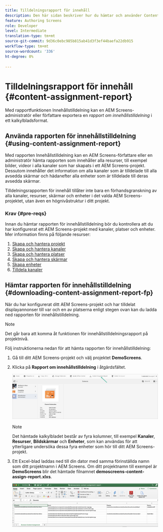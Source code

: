 ```yaml
---
title: Tilldelningsrapport för innehåll
description: Den här sidan beskriver hur du hämtar och använder Content Assignment Report.
feature: Authoring Screens
role: Developer
level: Intermediate
translation-type: tm+mt
source-git-commit: 9d36c0ebc985b815ab41d3f3ef44baefa22db915
workflow-type: tm+mt
source-wordcount: '336'
ht-degree: 0%

---
```



# Tilldelningsrapport för innehåll {#content-assignment-report}

Med rapportfunktionen Innehållstilldelning kan en AEM Screens-administratör eller författare exportera en *rapport om innehållstilldelning* i ett kalkylbladsformat.

## Använda rapporten för innehållstilldelning {#using-content-assignment-report}

Med rapporten Innehållstilldelning kan en AEM Screens-författare eller en administratör hämta rapporten som innehåller alla resurser, till exempel bilder, videor i alla kanaler som har skapats i ett AEM Screens-projekt. Dessutom innehåller det information om alla kanaler som är tilldelade till alla avsedda skärmar och hädanefter alla enheter som är tilldelade till deras avsedda skärmar.

Tilldelningsrapporten för innehåll tillåter inte bara en förhandsgranskning av alla kanaler, resurser, skärmar och enheter i det valda AEM Screens-projektet, utan även en högnivåstruktur i ditt projekt.


### Krav {#pre-reqs}

Innan du hämtar rapporten för innehållstilldelning bör du kontrollera att du har konfigurerat ett AEM Screens-projekt med kanaler, platser och enheter.
Mer information finns på följande resurser:

1. [Skapa och hantera projekt](/help/user-guide/creating-a-screens-project.md)
1. [Skapa och hantera kanaler](/help/user-guide/managing-channels.md)
1. [Skapa och hantera platser](/help/user-guide/managing-locations.md)
1. [Skapa och hantera skärmar](/help/user-guide/managing-displays.md)
1. [Skapa enheter](/help/user-guide/managing-devices.md)
1. [Tilldela kanaler](/help/user-guide/channel-assignment-latest-fp.md)


## Hämtar rapporten för innehållstilldelning {#downloading-content-assignment-report-fp}

När du har konfigurerat ditt AEM Screens-projekt och har tilldelat displayannonser till var och en av platserna enligt stegen ovan kan du ladda ned rapporten för innehållstilldelning.

>[!NOTE]
>Det går bara att komma åt funktionen för innehållstilldelningsrapport på projektnivå.

Följ instruktionerna nedan för att hämta rapporten för innehållstilldelning:

1. Gå till ditt AEM Screens-projekt och välj projektet **DemoScreens**.

1. Klicka på **Rapport om innehållstilldelning** i åtgärdsfältet.

   ![bild](/help/user-guide/assets/content-assignment-report/can-download.png)

   >[!NOTE]
   >Det hämtade kalkylbladet består av fyra kolumner, till exempel **Kanaler**, **Resurser**, **Bildskärmar** och **Enheter**, som kan användas för att ytterligare undersöka dessa fyra enheter som hör till ditt AEM Screens-projekt.

1. Ett Excel-blad laddas ned till din dator med samma förinställda namn som ditt projektnamn i AEM Screens. Om ditt projektnamn till exempel är **DemoScreens** blir det hämtade filnamnet **demoscreens-content-assign-report.xlxs**.

   ![bild](/help/user-guide/assets/content-assignment-report/car-download1.png)

